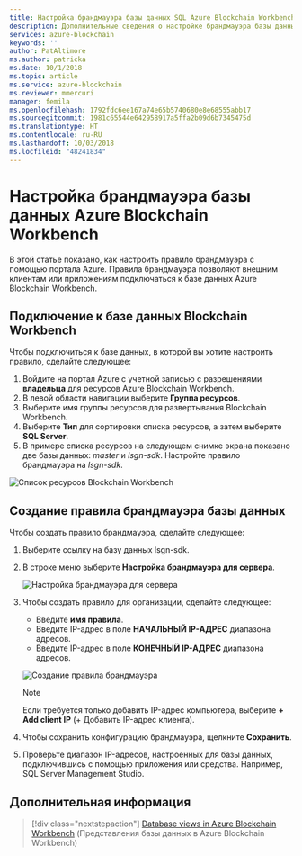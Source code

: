 ```yaml
---
title: Настройка брандмауэра базы данных SQL Azure Blockchain Workbench
description: Дополнительные сведения о настройке брандмауэра базы данных SQL Azure Blockchain Workbench.
services: azure-blockchain
keywords: ''
author: PatAltimore
ms.author: patricka
ms.date: 10/1/2018
ms.topic: article
ms.service: azure-blockchain
ms.reviewer: mmercuri
manager: femila
ms.openlocfilehash: 1792fdc6ee167a74e65b5740680e8e68555abb17
ms.sourcegitcommit: 1981c65544e642958917a5ffa2b09d6b7345475d
ms.translationtype: HT
ms.contentlocale: ru-RU
ms.lasthandoff: 10/03/2018
ms.locfileid: "48241834"
---
```

# <a name="configure-the-azure-blockchain-workbench-database-firewall"></a>Настройка брандмауэра базы данных Azure Blockchain Workbench

В этой статье показано, как настроить правило брандмауэра с помощью портала Azure. Правила брандмауэра позволяют внешним клиентам или приложениям подключаться к базе данных Azure Blockchain Workbench.

## <a name="connect-to-the-blockchain-workbench-database"></a>Подключение к базе данных Blockchain Workbench

Чтобы подключиться к базе данных, в которой вы хотите настроить правило, сделайте следующее:

1. Войдите на портал Azure с учетной записью с разрешениями **владельца** для ресурсов Azure Blockchain Workbench.
2. В левой области навигации выберите **Группа ресурсов**.
3. Выберите имя группы ресурсов для развертывания Blockchain Workbench.
4. Выберите **Тип** для сортировки списка ресурсов, а затем выберите **SQL Server**.
5. В примере списка ресурсов на следующем снимке экрана показано две базы данных: *master* и *lsgn-sdk*. Настройте правило брандмауэра на *lsgn-sdk*.

![Список ресурсов Blockchain Workbench](./media/database-firewall/list-database-resources.png)

## <a name="create-a-database-firewall-rule"></a>Создание правила брандмауэра базы данных

Чтобы создать правило брандмауэра, сделайте следующее:

1. Выберите ссылку на базу данных lsgn-sdk.
2. В строке меню выберите **Настройка брандмауэра для сервера**.

   ![Настройка брандмауэра для сервера](./media/database-firewall/configure-server-firewall.png)

3. Чтобы создать правило для организации, сделайте следующее:

   * Введите **имя правила**.
   * Введите IP-адрес в поле **НАЧАЛЬНЫЙ IP-АДРЕС** диапазона адресов.
   * Введите IP-адрес в поле **КОНЕЧНЫЙ IP-АДРЕС** диапазона адресов.

   ![Создание правила брандмауэра](./media/database-firewall/create-firewall-rule.png)

    > [!NOTE]
    > Если требуется только добавить IP-адрес компьютера, выберите **+ Add client IP** (+ Добавить IP-адрес клиента).
        
1. Чтобы сохранить конфигурацию брандмауэра, щелкните **Сохранить**.
2. Проверьте диапазон IP-адресов, настроенных для базы данных, подключившись с помощью приложения или средства. Например, SQL Server Management Studio.

## <a name="next-steps"></a>Дополнительная информация

> [!div class="nextstepaction"]
> [Database views in Azure Blockchain Workbench](database-views.md) (Представления базы данных в Azure Blockchain Workbench)